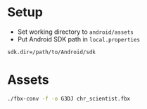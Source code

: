 
# Setup

- Set working directory to `android/assets`
- Put Android SDK path in `local.properties`

```
sdk.dir=/path/to/Android/sdk
```

# Assets

```sh
./fbx-conv -f -o G3DJ chr_scientist.fbx
```

